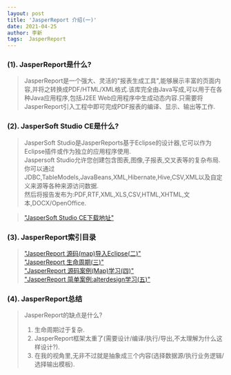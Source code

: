 ```yaml
---
layout: post
title: 'JasperReport 介绍(一)'
date: 2021-04-25
author: 李新
tags:  JasperReport
---
```


### (1). JasperReport是什么?
> JasperReport是一个强大、灵活的"报表生成工具",能够展示丰富的页面内容,并将之转换成PDF/HTML/XML格式.该库完全由Java写成,可以用于在各种Java应用程序,包括J2EE Web应用程序中生成动态内容.只需要将JasperReport引入工程中即可完成PDF报表的编译、显示、输出等工作.    

### (2). JasperSoft Studio CE是什么?
> JasperSoft Studio是JasperReports基于Eclipse的设计器,它可以作为Eclipse插件或作为独立的应用程序使用.  
> Jaspersoft Studio允许您创建包含图表,图像,子报表,交叉表等的复杂布局.   
> 你可以通过JDBC,TableModels,JavaBeans,XML,Hibernate,Hive,CSV,XML以及自定义来源等各种来源访问数据.  
> 然后将报告发布为:PDF,RTF,XML,XLS,CSV,HTML,XHTML,文本,DOCX/OpenOffice.    

> ["JasperSoft Studio CE下载地址"](https://community.jaspersoft.com/community-download)   

### (3). JasperReport索引目录
> ["JasperReport 源码(map)导入Eclipse(二)"](/2021/04/18/JasperReport-Demo-Import.html)     
> ["JasperReport 生命周期(三)"](/2021/04/18/JasperReport-Life-Cycle.html)     
> ["JasperReport 源码案例(Map)学习(四)"](/2021/04/18/JasperReport-Map.html)     
> ["JasperReport 简单案例:alterdesign学习(五)"](/2021/04/18/JasperReport-alterdesign.html)    

### (4). JasperReport总结
> JasperReport的缺点是什么?   
> 1. 生命周期过于复杂.    
> 2. JasperReport框架太重了(需要设计/编译/执行/导出,不太理解为什么这样设计?).     
> 3. 在我的视角里,无非不过就是抽象成三个内容(选择数据源/执行业务逻辑/选择输出模板).      